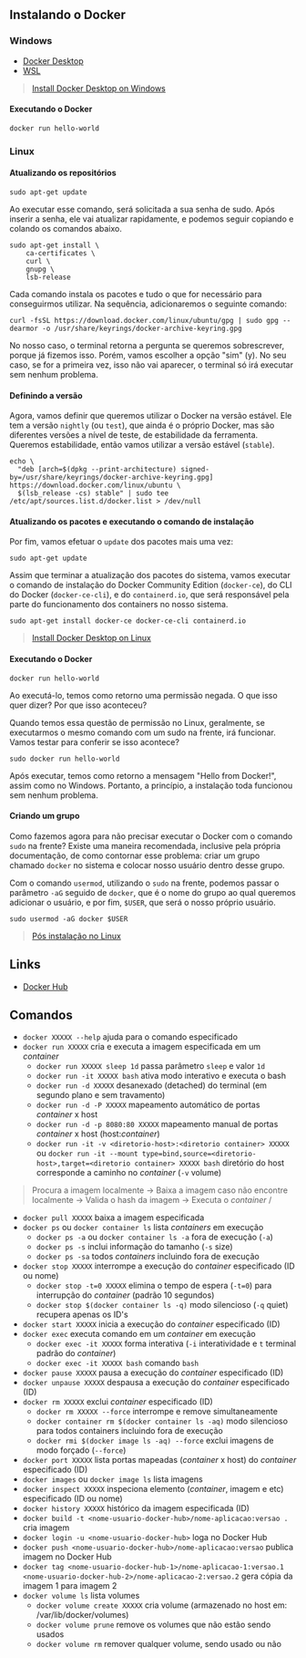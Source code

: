 ## Instalando o Docker

### Windows

- [Docker Desktop](https://docs.docker.com/desktop/install/windows-install/)
- [WSL](https://learn.microsoft.com/pt-br/windows/wsl/install)

> [Install Docker Desktop on Windows](https://docs.docker.com/desktop/install/windows-install/)

#### Executando o Docker

```
docker run hello-world
```

### Linux

#### Atualizando os repositórios

```
sudo apt-get update
```

Ao executar esse comando, será solicitada a sua senha de sudo. Após inserir a senha, ele vai atualizar rapidamente, e podemos seguir copiando e colando os comandos abaixo.

```
sudo apt-get install \
    ca-certificates \
    curl \
    gnupg \
    lsb-release
```

Cada comando instala os pacotes e tudo o que for necessário para conseguirmos utilizar. Na sequência, adicionaremos o seguinte comando:

```
curl -fsSL https://download.docker.com/linux/ubuntu/gpg | sudo gpg --dearmor -o /usr/share/keyrings/docker-archive-keyring.gpg
```

No nosso caso, o terminal retorna a pergunta se queremos sobrescrever, porque já fizemos isso. Porém, vamos escolher a opção "sim" (y). No seu caso, se for a primeira vez, isso não vai aparecer, o terminal só irá executar sem nenhum problema.

#### Definindo a versão

Agora, vamos definir que queremos utilizar o Docker na versão estável. Ele tem a versão `nightly` (ou `test`), que ainda é o próprio Docker, mas são diferentes versões a nível de teste, de estabilidade da ferramenta. Queremos estabilidade, então vamos utilizar a versão estável (`stable`).

```
echo \
  "deb [arch=$(dpkg --print-architecture) signed-by=/usr/share/keyrings/docker-archive-keyring.gpg] https://download.docker.com/linux/ubuntu \
  $(lsb_release -cs) stable" | sudo tee /etc/apt/sources.list.d/docker.list > /dev/null
```

#### Atualizando os pacotes e executando o comando de instalação

Por fim, vamos efetuar o `update` dos pacotes mais uma vez:

```
sudo apt-get update
```

Assim que terminar a atualização dos pacotes do sistema, vamos executar o comando de instalação do Docker Community Edition (`docker-ce`), do CLI do Docker (`docker-ce-cli`), e do `containerd.io`, que será responsável pela parte do funcionamento dos containers no nosso sistema.

```
sudo apt-get install docker-ce docker-ce-cli containerd.io
```

> [Install Docker Desktop on Linux](https://docs.docker.com/desktop/install/linux-install/)

#### Executando o Docker

```
docker run hello-world
```

Ao executá-lo, temos como retorno uma permissão negada. O que isso quer dizer? Por que isso aconteceu?

Quando temos essa questão de permissão no Linux, geralmente, se executarmos o mesmo comando com um sudo na frente, irá funcionar. Vamos testar para conferir se isso acontece?

```
sudo docker run hello-world
```

Após executar, temos como retorno a mensagem "Hello from Docker!", assim como no Windows. Portanto, a princípio, a instalação toda funcionou sem nenhum problema.

#### Criando um grupo

Como fazemos agora para não precisar executar o Docker com o comando `sudo` na frente? Existe uma maneira recomendada, inclusive pela própria documentação, de como contornar esse problema: criar um grupo chamado `docker` no sistema e colocar nosso usuário dentro desse grupo.

Com o comando `usermod`, utilizando o `sudo` na frente, podemos passar o parâmetro `-aG` seguido de `docker`, que é o nome do grupo ao qual queremos adicionar o usuário, e por fim, `$USER`, que será o nosso próprio usuário.

```
sudo usermod -aG docker $USER
```

> [Pós instalação no Linux](https://docs.docker.com/engine/install/linux-postinstall/)

## Links

- [Docker Hub](https://hub.docker.com/)

## Comandos

- `docker XXXXX --help` ajuda para o comando especificado
- `docker run XXXXX` cria e executa a imagem especificada em um _container_
    - `docker run XXXXX sleep 1d` passa parâmetro `sleep` e valor `1d`
    - `docker run -it XXXXX bash` ativa modo interativo e executa o bash
    - `docker run -d XXXXX` desanexado (detached) do terminal (em segundo plano e sem travamento)
    - `docker run -d -P XXXXX` mapeamento automático de portas _container_ x host
    - `docker run -d -p 8080:80 XXXXX` mapeamento manual de portas _container_ x host (host:_container_)
    - `docker run -it -v <diretorio-host>:<diretorio container> XXXXX` ou `docker run -it --mount type=bind,source=<diretorio-host>,target=<diretorio container> XXXXX bash` diretório do host corresponde a caminho no _container_ (`-v` volume)
> Procura a imagem localmente -> Baixa a imagem caso não encontre localmente -> Valida o hash da imagem -> Executa o _container_ /    
- `docker pull XXXXX` baixa a imagem especificada
- `docker ps` ou `docker container ls` lista _containers_ em execução
    - `docker ps -a` ou `docker container ls -a` fora de execução (`-a`)
    - `docker ps -s` inclui informação do tamanho (`-s` size)
    - `docker ps -sa` todos _containers_ incluindo fora de execução
- `docker stop XXXXX` interrompe a execução do _container_ especificado (ID ou nome)
    - `docker stop -t=0 XXXXX` elimina o tempo de espera (`-t=0`) para interrupção do _container_ (padrão 10 segundos)
    - `docker stop $(docker container ls -q)` modo silencioso (`-q` quiet) recupera apenas os ID's
- `docker start XXXXX` inicia a execução do _container_ especificado (ID)
- `docker exec` executa comando em um _container_ em execução
    - `docker exec -it XXXXX` forma interativa (`-i` interatividade e `t` terminal padrão do _container_)
    - `docker exec -it XXXXX bash` comando `bash`
- `docker pause XXXXX` pausa a execução do _container_ especificado (ID)
- `docker unpause XXXXX` despausa a execução do _container_ especificado (ID)
- `docker rm XXXXX` exclui _container_ especificado (ID)
    - `docker rm XXXXX --force` interrompe e remove simultaneamente
    - `docker container rm $(docker container ls -aq)` modo silencioso para todos containers incluindo fora de execução
    - `docker rmi $(docker image ls -aq) --force` exclui imagens de modo forçado (`--force`)
- `docker port XXXXX` lista portas mapeadas (_container_ x host) do _container_ especificado (ID)
- `docker images` ou `docker image ls` lista imagens
- `docker inspect XXXXX` inspeciona elemento (_container_, imagem e etc) especificado (ID ou nome)
- `docker history XXXXX` histórico da imagem especificada (ID)
- `docker build -t <nome-usuario-docker-hub>/nome-aplicacao:versao .` cria imagem
- `docker login -u <nome-usuario-docker-hub>` loga no Docker Hub
- `docker push <nome-usuario-docker-hub>/nome-aplicacao:versao` publica imagem no Docker Hub
- `docker tag <nome-usuario-docker-hub-1>/nome-aplicacao-1:versao.1 <nome-usuario-docker-hub-2>/nome-aplicacao-2:versao.2` gera cópia da imagem 1 para imagem 2
- `docker volume ls` lista volumes
    - `docker volume create XXXXX` cria volume (armazenado no host em: /var/lib/docker/volumes)
    - `docker volume prune` remove os volumes que não estão sendo usados
    - `docker volume rm` remover qualquer volume, sendo usado ou não